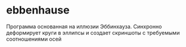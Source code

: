 # ebbenhause
Программа основанная на иллюзии Эббинхауза. Синхронно деформирует круги в эллипсы и создает скриншоты с требуемыми соотношениями осей
